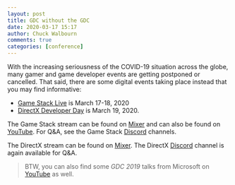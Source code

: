 ```yaml
---
layout: post
title: GDC without the GDC
date: 2020-03-17 15:17
author: Chuck Walbourn
comments: true
categories: [conference]
---
```


With the increasing seriousness of the COVID-19 situation across the globe, many gamer and game developer events are getting postponed or cancelled. That said, there are some digital events taking place instead that you may find informative:

* [Game Stack Live](https://developer.microsoft.com/en-us/games) is March 17-18, 2020
* [DirectX Developer Day](https://devblogs.microsoft.com/directx/announcing-directx-developer-day/) is March 19, 2020.
<!--more-->

The Game Stack stream can be found on [Mixer](https://mixer.com/gamestacklive) and can also be found on [YouTube](http://aka.ms/gamestackondemand). For Q&A, see the Game Stack [Discord](https://aka.ms/GameStackDiscord) channels.

The DirectX stream can be found on [Mixer](https://mixer.com/DirectX). The DirectX [Discord](https://discord.gg/kkk2xWc) channel is again available for Q&A.

> BTW, you can also find some *GDC 2019* talks from Microsoft on [YouTube](https://www.youtube.com/playlist?list=PLRs2lXTYCDQ3q9WF-4aO2SgCCCL6rSmA6) as well.
